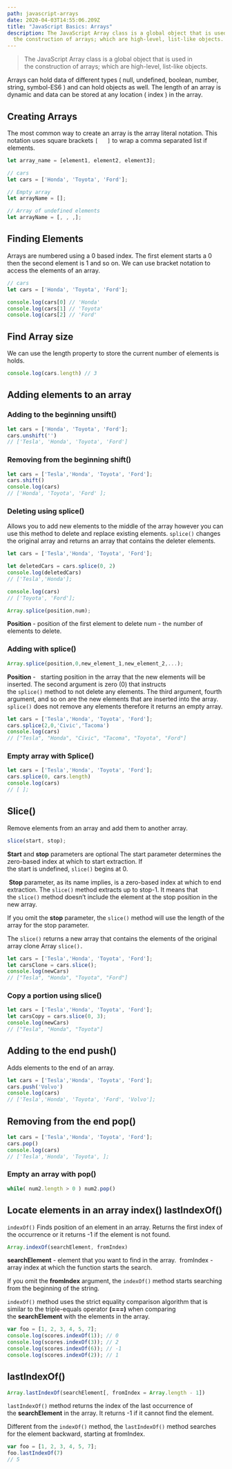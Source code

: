 ```yaml
---
path: javascript-arrays
date: 2020-04-03T14:55:06.209Z
title: "JavaScript Basics: Arrays"
description: The JavaScript Array class is a global object that is used in
  the construction of arrays; which are high-level, list-like objects.
---
```

> The JavaScript Array class is a global object that is used in the construction of arrays; which are high-level, list-like objects.

<!--StartFragment-->

Arrays can hold data of different types ( null, undefined, boolean, number, string, symbol-ES6 ) and can hold objects as well. The length of an array is dynamic and data can be stored at any location ( index ) in the array.

<!--EndFragment-->

## Creating Arrays

The most common way to create an array is the array literal notation. This notation uses square brackets `[   ]`   to wrap a comma separated list if elements.

```js
let array_name = [element1, element2, element3];

// cars
let cars = ['Honda', 'Toyota', 'Ford'];

// Empty array
let arrayName = [];

// Array of undefined elements 
let arrayName = [, , ,];
```

## Finding Elements

Arrays are numbered using a 0 based index. The first element starts a 0 then the second element is 1 and so on. We can use bracket notation to access the elements of an array.

```js
// cars
let cars = ['Honda', 'Toyota', 'Ford'];

console.log(cars[0] // 'Honda'
console.log(cars[1] // 'Toyota'
console.log(cars[2] // 'Ford'
```

## Find Array size

We can use the length property  to store the current number of elements is holds.

```js
console.log(cars.length) // 3
```

## Adding elements to an array

### Adding to the beginning unsift()

```js
let cars = ['Honda', 'Toyota', 'Ford'];
cars.unshift('') 
// ['Tesla', 'Honda', 'Toyota', 'Ford']
```

### Removing from the beginning shift()

```js
let cars = ['Tesla','Honda', 'Toyota', 'Ford'];
cars.shift()
console.log(cars)
// ['Honda', 'Toyota', 'Ford' ];
```

### Deleting using splice()

Allows you to add new elements to the middle of the array however you can use this method to delete and replace existing elements. `splice()` changes the original array and returns an array that contains the deleter elements.

```js
let cars = ['Tesla','Honda', 'Toyota', 'Ford'];

let deletedCars = cars.splice(0, 2)
console.log(deletedCars) 
// ['Tesla','Honda'];

console.log(cars)
// ['Toyota', 'Ford'];
```

```js
Array.splice(position,num);
```

**Position** - position of the first element to delete  num - the number of elements to delete.

### Adding with splice()

```js
Array.splice(position,0,new_element_1,new_element_2,...);
```

**Position** -   starting position in the array that the new elements will be inserted. The second argument is zero (0) that instructs the `splice()` method to not delete any elements. The third argument, fourth argument, and so on are the new elements that are inserted into the array. `splice()` does not remove any elements therefore it returns an empty array.

```js
let cars = ['Tesla','Honda', 'Toyota', 'Ford'];
cars.splice(2,0,'Civic','Tacoma')
console.log(cars)
// ["Tesla", "Honda", "Civic", "Tacoma", "Toyota", "Ford"]
```

### Empty array with Splice()

```js
let cars = ['Tesla','Honda', 'Toyota', 'Ford'];
cars.splice(0, cars.length)
console.log(cars)
// [ ];
```

## Slice()

Remove elements from an array and add them to another array.

```js
slice(start, stop);
```

**Start** and **stop** parameters are optional  The start parameter determines the zero-based index at which to start extraction. If the start is undefined, `slice()` begins at 0.

 **Stop** parameter, as its name implies, is a zero-based index at which to end extraction. The `slice()` method extracts up to stop-1. It means that the `slice()` method doesn’t include the element at the stop position in the new array.

If you omit the **stop** parameter, the `slice()` method will use the length of the array for the stop parameter.

The `slice()` returns a new array that contains the elements of the original array clone Array `slice().`

```js
let cars = ['Tesla','Honda', 'Toyota', 'Ford'];
let carsClone = cars.slice();
console.log(newCars)
// ["Tesla", "Honda", "Toyota", "Ford"]
```

### Copy a portion using slice()

```js
let cars = ['Tesla','Honda', 'Toyota', 'Ford'];
let carsCopy = cars.slice(0, 3);
console.log(newCars)
// ["Tesla", "Honda", "Toyota"]
```

## Adding to the end push()

Adds elements to the end of an array.

```js
let cars = ['Tesla','Honda', 'Toyota', 'Ford'];
cars.push('Volvo')
console.log(cars)
// ['Tesla','Honda', 'Toyota', 'Ford', 'Volvo'];
```

## Removing from the end pop()

```js
let cars = ['Tesla','Honda', 'Toyota', 'Ford'];
cars.pop()
console.log(cars)
// ['Tesla','Honda', 'Toyota', ];
```

### Empty an array with pop()

```js
while( num2.length > 0 ) num2.pop()
```

## Locate elements in an array index() lastIndexOf()

`indexOf()` Finds position of an element in an array. Returns the first index of the occurrence or it returns -1 if the element is not found.

```js
Array.indexOf(searchElement, fromIndex)
```

**searchElement** -  element that you want to find in the array.  fromIndex - array index at which the function starts the search.

If you omit the **fromIndex** argument, the `indexOf()` method starts searching from the beginning of the string.

`indexOf()` method uses the strict equality comparison algorithm that is similar to the triple-equals operator **(===)** when comparing the **searchElement** with the elements in the array.

```js
var foo = [1, 2, 3, 4, 5, 7];
console.log(scores.indexOf(1)); // 0
console.log(scores.indexOf(3)); // 2
console.log(scores.indexOf(6)); // -1
console.log(scores.indexOf(2)); // 1
```

## lastIndexOf()

```js
Array.lastIndexOf(searchElement[, fromIndex = Array.length - 1])
```

`lastIndexOf()` method returns the index of the last occurrence of the **searchElement** in the array. It returns -1 if it cannot find the element.

Different from the `indexOf()` method, the `lastIndexOf()` method searches for the element backward, starting at fromIndex.

```js
var foo = [1, 2, 3, 4, 5, 7];
foo.lastIndexOf(7)
// 5
```